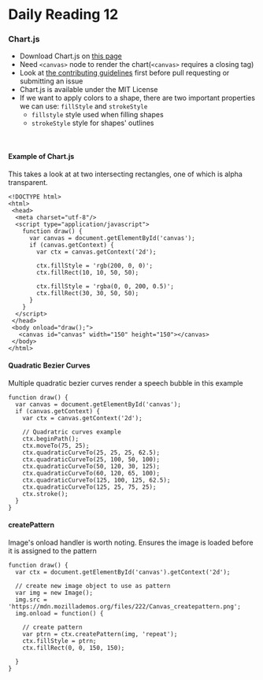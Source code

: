 # Daily Reading 12
### Chart.js
- Download Chart.js on [this page](https://github.com/nnnick/Chart.js)
- Need `<canvas>` node to render the chart(`<canvas>` requires a closing tag)
- Look at [the contributing guidelines](https://github.com/chartjs/Chart.js/blob/master/docs/developers/contributing.md) first before pull requesting or submitting an issue
- Chart.js is available under the MIT License
- If we want to apply colors to a shape, there are two important properties we can use: `fillStyle` and `strokeStyle`
  - `fillstyle` style used when filling shapes
  - `strokeStyle` style for shapes' outlines
<br>

#### Example of Chart.js
<p> This takes a look at at two intersecting rectangles, one of which is alpha transparent.</p>

```
<!DOCTYPE html>
<html>
 <head>
  <meta charset="utf-8"/>
  <script type="application/javascript">
    function draw() {
      var canvas = document.getElementById('canvas');
      if (canvas.getContext) {
        var ctx = canvas.getContext('2d');

        ctx.fillStyle = 'rgb(200, 0, 0)';
        ctx.fillRect(10, 10, 50, 50);

        ctx.fillStyle = 'rgba(0, 0, 200, 0.5)';
        ctx.fillRect(30, 30, 50, 50);
      }
    }
  </script>
 </head>
 <body onload="draw();">
   <canvas id="canvas" width="150" height="150"></canvas>
 </body>
</html>

```

#### Quadratic Bezier Curves
<p> Multiple quadratic bezier curves render a speech bubble in this example</p>

```
function draw() {
  var canvas = document.getElementById('canvas');
  if (canvas.getContext) {
    var ctx = canvas.getContext('2d');

    // Quadratric curves example
    ctx.beginPath();
    ctx.moveTo(75, 25);
    ctx.quadraticCurveTo(25, 25, 25, 62.5);
    ctx.quadraticCurveTo(25, 100, 50, 100);
    ctx.quadraticCurveTo(50, 120, 30, 125);
    ctx.quadraticCurveTo(60, 120, 65, 100);
    ctx.quadraticCurveTo(125, 100, 125, 62.5);
    ctx.quadraticCurveTo(125, 25, 75, 25);
    ctx.stroke();
  }
}

```

#### createPattern
<p>Image's onload handler is worth noting. Ensures the image is loaded before it is assigned to the pattern</p>

```
function draw() {
  var ctx = document.getElementById('canvas').getContext('2d');

  // create new image object to use as pattern
  var img = new Image();
  img.src = 'https://mdn.mozillademos.org/files/222/Canvas_createpattern.png';
  img.onload = function() {

    // create pattern
    var ptrn = ctx.createPattern(img, 'repeat');
    ctx.fillStyle = ptrn;
    ctx.fillRect(0, 0, 150, 150);

  }
}

```